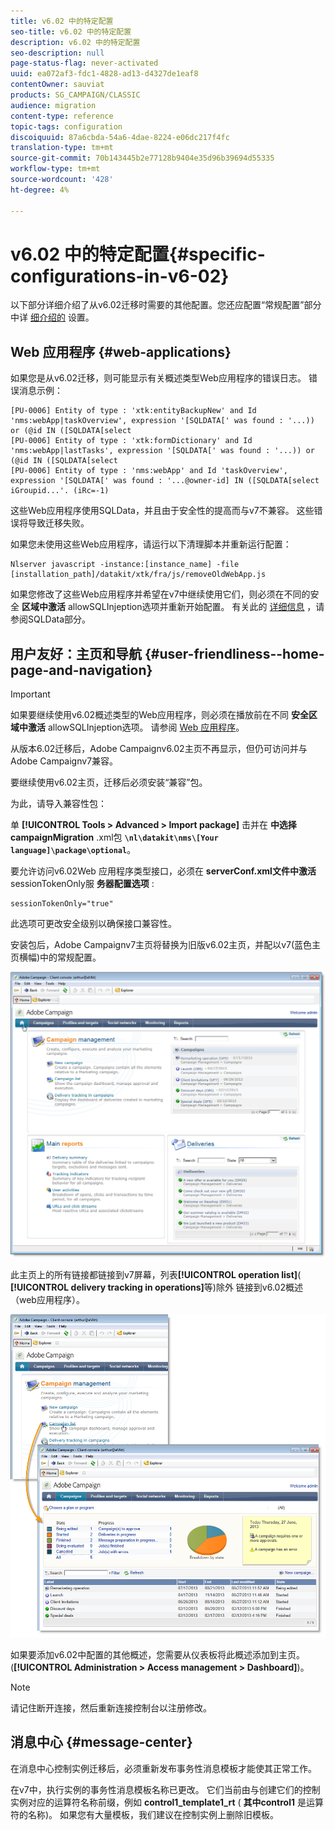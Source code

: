 ```yaml
---
title: v6.02 中的特定配置
seo-title: v6.02 中的特定配置
description: v6.02 中的特定配置
seo-description: null
page-status-flag: never-activated
uuid: ea072af3-fdc1-4828-ad13-d4327de1eaf8
contentOwner: sauviat
products: SG_CAMPAIGN/CLASSIC
audience: migration
content-type: reference
topic-tags: configuration
discoiquuid: 87a6cbda-54a6-4dae-8224-e06dc217f4fc
translation-type: tm+mt
source-git-commit: 70b143445b2e77128b9404e35d96b39694d55335
workflow-type: tm+mt
source-wordcount: '428'
ht-degree: 4%

---
```



# v6.02 中的特定配置{#specific-configurations-in-v6-02}

以下部分详细介绍了从v6.02迁移时需要的其他配置。您还应配置“常规配置”部分中详 [细介绍的](../../migration/using/general-configurations.md) 设置。

## Web 应用程序 {#web-applications}

如果您是从v6.02迁移，则可能显示有关概述类型Web应用程序的错误日志。 错误消息示例：

```
[PU-0006] Entity of type : 'xtk:entityBackupNew' and Id 'nms:webApp|taskOverview', expression '[SQLDATA[' was found : '...)) or (@id IN ([SQLDATA[select 
[PU-0006] Entity of type : 'xtk:formDictionary' and Id 'nms:webApp|lastTasks', expression '[SQLDATA[' was found : '...)) or (@id IN ([SQLDATA[select 
[PU-0006] Entity of type : 'nms:webApp' and Id 'taskOverview', expression '[SQLDATA[' was found : '...@owner-id] IN ([SQLDATA[select iGroupid...'. (iRc=-1)
```

这些Web应用程序使用SQLData，并且由于安全性的提高而与v7不兼容。 这些错误将导致迁移失败。

如果您未使用这些Web应用程序，请运行以下清理脚本并重新运行配置：

```
Nlserver javascript -instance:[instance_name] -file [installation_path]/datakit/xtk/fra/js/removeOldWebApp.js
```

如果您修改了这些Web应用程序并希望在v7中继续使用它们，则必须在不同的安全 **区域中激活** allowSQLInjeption选项并重新开始配置。 有关此的 [详细信息](../../migration/using/general-configurations.md#sqldata) ，请参阅SQLData部分。

## 用户友好：主页和导航 {#user-friendliness--home-page-and-navigation}

>[!IMPORTANT]
>
>如果要继续使用v6.02概述类型的Web应用程序，则必须在播放前在不同 **安全区域中激活** allowSQLInjeption选项。 请参阅 [Web 应用程序](#web-applications)。

从版本6.02迁移后，Adobe Campaignv6.02主页不再显示，但仍可访问并与Adobe Campaignv7兼容。

要继续使用v6.02主页，迁移后必须安装“兼容”包。

为此，请导入兼容性包：

单 **[!UICONTROL Tools > Advanced > Import package]** 击并在 **中选择campaignMigration** .xml包 **`\nl\datakit\nms\[Your language]\package\optional`**。

要允许访问v6.02Web 应用程序类型接口，必须在 **serverConf.xml文件中激活** sessionTokenOnly服 **务器配置选项** :

```
sessionTokenOnly="true"
```

此选项可更改安全级别以确保接口兼容性。

安装包后，Adobe Campaignv7主页将替换为旧版v6.02主页，并配以v7(蓝色主页横幅)中的常规配置。

![](assets/dashboards.png)

此主页上的所有链接都链接到v7屏幕，列表&#x200B;**[!UICONTROL operation list]**( **[!UICONTROL delivery tracking in operations]**&#x200B;等)除外 链接到v6.02概述（web应用程序）。

![](assets/dashboards2.png)

如果要添加v6.02中配置的其他概述，您需要从仪表板将此概述添加到主页。(**[!UICONTROL Administration > Access management > Dashboard]**)。

>[!NOTE]
>
>请记住断开连接，然后重新连接控制台以注册修改。

## 消息中心 {#message-center}

在消息中心控制实例迁移后，必须重新发布事务性消息模板才能使其正常工作。

在v7中，执行实例的事务性消息模板名称已更改。 它们当前由与创建它们的控制实例对应的运算符名称前缀，例如 **control1_template1_rt** ( **其中control1** 是运算符的名称)。 如果您有大量模板，我们建议在控制实例上删除旧模板。
